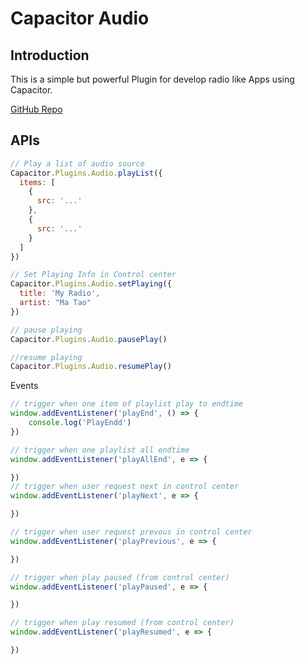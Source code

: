 # Capacitor Audio


## Introduction

This is a simple but powerful Plugin for develop radio like Apps using Capacitor.

[GitHub Repo](https://github.com/qingant/capacitor-audio)


## APIs

```javascript
// Play a list of audio source
Capacitor.Plugins.Audio.playList({
  items: [
    {
      src: '...'
    },
    {
      src: '...'
    }
  ]
})

// Set Playing Info in Control center
Capacitor.Plugins.Audio.setPlaying({
  title: 'My Radio',
  artist: "Ma Tao"
})

// pause playing
Capacitor.Plugins.Audio.pausePlay()

//resume playing
Capacitor.Plugins.Audio.resumePlay()

```

Events

```javascript
// trigger when one item of playlist play to endtime
window.addEventListener('playEnd', () => {
    console.log('PlayEndd')
})

// trigger when one playlist all endtime
window.addEventListener('playAllEnd', e => {

})
// trigger when user request next in control center
window.addEventListener('playNext', e => {

})

// trigger when user request prevous in control center
window.addEventListener('playPrevious', e => {

})

// trigger when play paused (from control center)
window.addEventListener('playPaused', e => {

})

// trigger when play resumed (from control center)
window.addEventListener('playResumed', e => {

})
```

